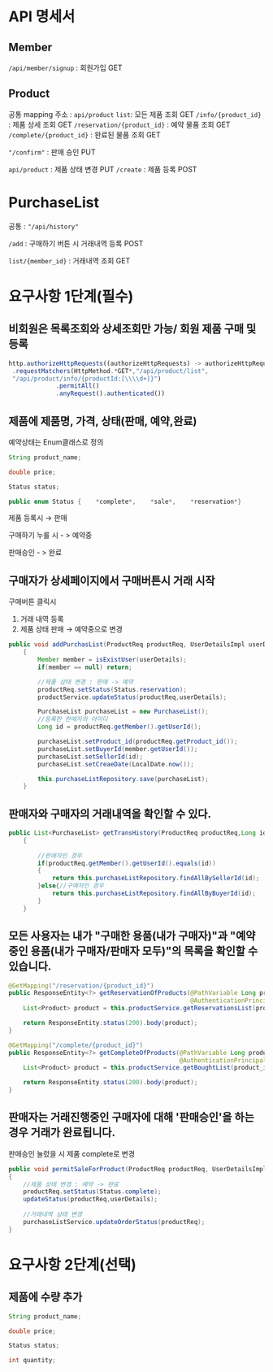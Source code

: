 # API 명세서

## Member

 
`/api/member/signup` : 회원가입 GET

## Product

공통 mapping 주소 : `api/product`
`list`: 모든 제품 조회 GET
`/info/{product_id}` : 제품 상세 조회 GET
`/reservation/{product_id}` : 예약 물품 조회 GET
`/complete/{product_id}` : 완료된 물품 조회 GET

`"/confirm"` : 판매 승인 PUT

`api/product` : 제품 상태 변경 PUT
`/create` : 제품 등록 POST

# PurchaseList

공통 : `"/api/history"` 

`/add` : 구매하기 버튼 시  거래내역 등록 POST

`list/{member_id}` : 거래내역 조회 GET

# 요구사항 1단계(필수)

## 비회원은 목록조회와 상세조회만 가능/ 회원 제품 구매 및 등록

```jsx
http.authorizeHttpRequests((authorizeHttpRequests) -> authorizeHttpRequests
 .requestMatchers(HttpMethod.*GET*,"/api/product/list",
 "/api/product/info/{productId:[\\\\d+]}")   
             .permitAll()
             .anyRequest().authenticated())
```

## 제품에 제품명, 가격, 상태(판매, 예약,완료)

예약상태는 Enum클래스로 정의

```java
String product_name;

double price;

Status status;

public enum Status {    *complete*,    *sale*,    *reservation*}
```

제품 등록시 → 판매

구매하기 누룰 시 - > 예약중

판매승인 - > 완료

## 구매자가 상세페이지에서 구매버튼시 거래 시작

구매버튼 클릭시 

1. 거래 내역 등록 
2. 제품 상태 판매 → 예약중으로 변경

```java
public void addPurchasList(ProductReq productReq, UserDetailsImpl userDetails)
    {
        Member member = isExistUser(userDetails);
        if(member == null) return;

        //제품 상태 변경 : 판매 -> 예약
        productReq.setStatus(Status.reservation);
        productService.updateStatus(productReq,userDetails);

        PurchaseList purchaseList = new PurchaseList();
        //등록한 판매자의 아이디
        Long id = productReq.getMember().getUserId();

        purchaseList.setProduct_id(productReq.getProduct_id());
        purchaseList.setBuyerId(member.getUserId());
        purchaseList.setSellerId(id);
        purchaseList.setCreaeDate(LocalDate.now());

        this.purchaseListRepository.save(purchaseList);
    }
```

## 판매자와 구매자의 거래내역을 확인할 수 있다.

```java
public List<PurchaseList> getTransHistory(ProductReq productReq,Long id)
    {
		   
        //판매자인 경우
        if(productReq.getMember().getUserId().equals(id))
        {
            return this.purchaseListRepository.findAllBySellerId(id);
        }else{//구매자인 경우
            return this.purchaseListRepository.findAllByBuyerId(id);
        }
    }
```

## 모든 사용자는 내가 "구매한 용품(내가 구매자)"과 "예약중인 용품(내가 구매자/판매자 모두)"의 목록을 확인할 수 있습니다.

```java
@GetMapping("/reservation/{product_id}")
public ResponseEntity<?> getReservationOfProducts(@PathVariable Long product_id,
                                                  @AuthenticationPrincipal UserDetailsImpl userDetails) throws Exception {
    List<Product> product = this.productService.getReservationsList(product_id,userDetails);

    return ResponseEntity.status(200).body(product);
}

@GetMapping("/complete/{product_id}")
public ResponseEntity<?> getCompleteOfProducts(@PathVariable Long product_id,
                                               @AuthenticationPrincipal UserDetailsImpl userDetails) throws Exception {
    List<Product> product = this.productService.getBoughtList(product_id,userDetails);

    return ResponseEntity.status(200).body(product);
}
```

## 판매자는 거래진행중인 구매자에 대해 '판매승인'을 하는 경우 거래가 완료됩니다.

판매승인 눌렀을 시 제품 complete로 변경

```java
public void permitSaleForProduct(ProductReq productReq, UserDetailsImpl userDetails)
{
    //제품 상태 변경 : 예약 -> 완료
    productReq.setStatus(Status.complete);
    updateStatus(productReq,userDetails);
    
    //거래내역 상태 변경
    purchaseListService.updateOrderStatus(productReq);
}
```

# 요구사항 2단계(선택)

## 제품에 수량 추가

```java
String product_name;

double price;

Status status;

int quantity;
```